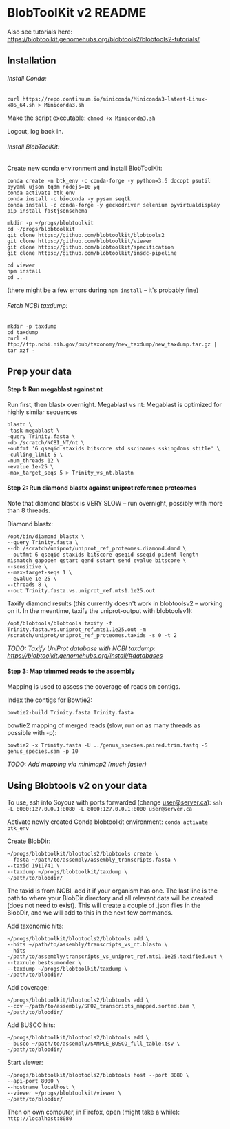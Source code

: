 # BlobToolKit v2 README


Also see tutorials here: https://blobtoolkit.genomehubs.org/blobtools2/blobtools2-tutorials/

## Installation
###### Install Conda:
`curl https://repo.continuum.io/miniconda/Miniconda3-latest-Linux-x86_64.sh > Miniconda3.sh`

Make the script executable:
`chmod +x Miniconda3.sh`

Logout, log back in.


###### Install BlobToolKit:
Create new conda environment and install BlobToolKit:

	conda create -n btk_env -c conda-forge -y python=3.6 docopt psutil pyyaml ujson tqdm nodejs=10 yq
	conda activate btk_env
	conda install -c bioconda -y pysam seqtk
	conda install -c conda-forge -y geckodriver selenium pyvirtualdisplay
	pip install fastjsonschema

	mkdir -p ~/progs/blobtoolkit
	cd ~/progs/blobtoolkit
	git clone https://github.com/blobtoolkit/blobtools2
	git clone https://github.com/blobtoolkit/viewer
	git clone https://github.com/blobtoolkit/specification
	git clone https://github.com/blobtoolkit/insdc-pipeline

	cd viewer
	npm install
	cd ..

(there might be a few errors during `npm install` – it's probably fine)


###### Fetch NCBI taxdump:
	mkdir -p taxdump
	cd taxdump
	curl -L ftp://ftp.ncbi.nih.gov/pub/taxonomy/new_taxdump/new_taxdump.tar.gz | tar xzf -

## Prep your data
#### Step 1: Run megablast against nt

Run first, then blastx overnight. Megablast vs nt: Megablast is optimized for highly similar sequences

	blastn \
	-task megablast \
	-query Trinity.fasta \
	-db /scratch/NCBI_NT/nt \
	-outfmt '6 qseqid staxids bitscore std sscinames sskingdoms stitle' \
	-culling_limit 5 \
	-num_threads 12 \
	-evalue 1e-25 \
	-max_target_seqs 5 > Trinity_vs_nt.blastn

#### Step 2: Run diamond blastx against uniprot reference proteomes
Note that diamond blastx is VERY SLOW – run overnight, possibly with more than 8 threads.

Diamond blastx:

	/opt/bin/diamond blastx \
	--query Trinity.fasta \
	--db /scratch/uniprot/uniprot_ref_proteomes.diamond.dmnd \
	--outfmt 6 qseqid staxids bitscore qseqid sseqid pident length mismatch gapopen qstart qend sstart send evalue bitscore \
	--sensitive \
	--max-target-seqs 1 \
	--evalue 1e-25 \
	--threads 8 \
	--out Trinity.fasta.vs.uniprot_ref.mts1.1e25.out

Taxify diamond results (this currently doesn't work in blobtoolsv2 – working on it. In the meantime, taxify the uniprot-output with blobtoolsv1):

	/opt/blobtools/blobtools taxify -f Trinity.fasta.vs.uniprot_ref.mts1.1e25.out -m /scratch/uniprot/uniprot_ref_proteomes.taxids -s 0 -t 2

*TODO: Taxify UniProt database with NCBI taxdump: https://blobtoolkit.genomehubs.org/install/#databases*

#### Step 3: Map trimmed reads to the assembly
Mapping is used to assess the coverage of reads on contigs.

Index the contigs for Bowtie2:

	bowtie2-build Trinity.fasta Trinity.fasta

bowtie2 mapping of merged reads (slow, run on as many threads as possible with -p):

	bowtie2 -x Trinity.fasta -U ../genus_species.paired.trim.fastq -S genus_species.sam -p 10

*TODO: Add mapping via minimap2 (much faster)*


## Using Blobtools v2 on your data
To use, ssh into Soyouz with ports forwarded  (change user@server.ca):
`ssh -L 8080:127.0.0.1:8080 -L 8000:127.0.0.1:8000 user@server.ca`

Activate newly created Conda blobtoolkit environment:
`conda activate btk_env`


Create BlobDir:

	~/progs/blobtoolkit/blobtools2/blobtools create \
	--fasta ~/path/to/assembly/assembly_transcripts.fasta \
	--taxid 1911741 \
	--taxdump ~/progs/blobtoolkit/taxdump \
	~/path/to/blobdir/

The taxid is from NCBI, add it if your organism has one. The last line is the path to where your BlobDir directory and all relevant data will be created (does not need to exist). This will create a couple of .json files in the BlobDir, and we will add to this in the next few commands.


Add taxonomic hits:

	~/progs/blobtoolkit/blobtools2/blobtools add \
	--hits ~/path/to/assembly/transcripts_vs_nt.blastn \
	--hits ~/path/to/assembly/transcripts_vs_uniprot_ref.mts1.1e25.taxified.out \
	--taxrule bestsumorder \
	--taxdump ~/progs/blobtoolkit/taxdump \
	~/path/to/blobdir/


Add coverage:

	~/progs/blobtoolkit/blobtools2/blobtools add \
	--cov ~/path/to/assembly/SPO2_transcripts_mapped.sorted.bam \
	~/path/to/blobdir/


Add BUSCO hits:

	~/progs/blobtoolkit/blobtools2/blobtools add \
	--busco ~/path/to/assembly/SAMPLE_BUSCO_full_table.tsv \
	~/path/to/blobdir/


Start viewer:

	~/progs/blobtoolkit/blobtools2/blobtools host --port 8080 \
	--api-port 8000 \
	--hostname localhost \
	--viewer ~/progs/blobtoolkit/viewer \
	~/path/to/blobdir/


Then on own computer, in Firefox, open (might take a while):
`http://localhost:8080`
